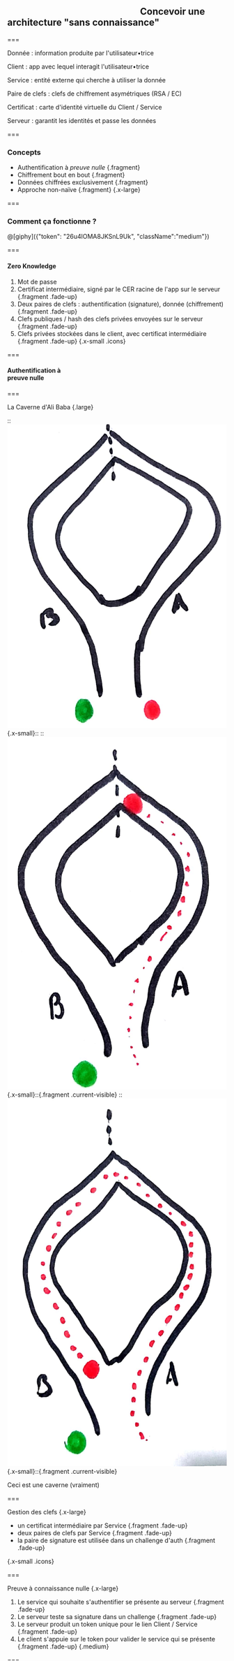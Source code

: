 <!--{section^1:data-breadcrumb="Concepts"}-->

<!--{.interleaf data-background-image="/img/unsplash/71909.jpg"}-->
<!-- Photo by Patrick Tomasso on Unsplash -->

## <svg class="icon"><use xlink:href="/img/icons.svg#dots-two-vertical"></svg>  Concevoir une<br>architecture "sans connaissance"

===

Donnée
: information produite par l'utilisateur•trice

Client
: app avec lequel interagit l'utilisateur•trice

Service
: entité externe qui cherche à utiliser la donnée

Paire de clefs
: clefs de chiffrement asymétriques (RSA / EC)

Certificat
: carte d'identité virtuelle du Client / Service

Serveur
: garantit les identités et passe les données


===

### Concepts

- Authentification à _preuve nulle_ {.fragment}
- Chiffrement bout en bout {.fragment}
- Données chiffrées exclusivement {.fragment}
- Approche non-naïve {.fragment}
{.x-large}

===

### Comment ça fonctionne ?

@[giphy]({"token": "26u4lOMA8JKSnL9Uk", "className":"medium"})

===

#### Zero Knowledge

1. <i class="fas fa-fingerprint"></i> Mot de passe
2. <i class="fas fa-id-card"></i> Certificat intermédiaire, signé par le CER racine de l'app sur le serveur {.fragment .fade-up}
3. <i class="fas fa-key"></i> Deux paires de clefs : authentification (signature), donnée (chiffrement) {.fragment .fade-up}
4. <i class="fas fa-server"></i> Clefs publiques / hash des clefs privées envoyées sur le serveur {.fragment .fade-up}
5. <i class="fas fa-mobile-alt"></i> Clefs privées stockées dans le client, avec certificat intermédiaire {.fragment .fade-up}
{.x-small .icons}

===
<!--{.punchline}-->

#### Authentification à<br>preuve nulle
<!--{h4:.large}-->

===

La Caverne d'Ali Baba {.large}

::![](../img/cave_1.jpg){.x-small}::
::![](../img/cave_2.jpg){.x-small}::{.fragment .current-visible}
::![](../img/cave_3.jpg){.x-small}::{.fragment .current-visible}
<!--{p:.over}-->

Ceci est une caverne (vraiment)
<!--{p:.x-small}-->

===

Gestion des clefs {.x-large}

- <i class="fas fa-id-card"></i> un certificat intermédiaire par Service {.fragment .fade-up}
- <i class="fas fa-key"></i> deux paires de clefs par Service {.fragment .fade-up}
- <i class="fas fa-handshake "></i> la paire de signature est utilisée dans un challenge d'auth {.fragment .fade-up}

{.x-small .icons}

===

Preuve à connaissance nulle {.x-large}

1. Le service qui souhaite s'authentifier se présente au serveur {.fragment .fade-up}
2. Le serveur teste sa signature dans un challenge {.fragment .fade-up}
3. Le serveur produit un token unique pour le lien Client / Service {.fragment .fade-up}
4. Le client s'appuie sur le token pour valider le service qui se présente {.fragment .fade-up}
{.medium}

===
<!--{.large}-->

**Sécurité** {.large}

- aucun échange de mot de passe
- les clefs sont révocables via les certificats intermédiaires

===
<!--{.punchline}-->

#### Chiffrement (E2EE)
<!--{h4:.large}-->

===
<!--{.large}-->

Chiffrement {.large}

- côté client ==uniquement== {.fragment .fade-up}
- avec la clef publique ==du service== {.fragment .fade-up}
- avec de ==l'encapsulation== de clef symétrique {.fragment .fade-up}

===
<!--{.large}-->

Déchiffrement {.large}

- dans le service {.fragment .fade-up}
- avec la clef privée du service {.fragment .fade-up}

===
<!--{.large}-->

**Sécurité** {.large}

- chaque clef synchrone est unique par<br>blob / service / client
- la clef synchrone est un _datetime token_

===
<!--{.punchline}-->

#### Approche non-naïve
<!--{h4:.large}-->

===

Document : arborescence de données

<svg width="600" height="600" viewBox="0 0 200 200" xmlns="http://www.w3.org/2000/svg"><path d="M137.33 35.14a4.05 4.05 0 0 0 4.04 4.05h29.77c-.31-.4-.61-.82-.97-1.18L138.51 6.35c-.36-.36-.78-.66-1.18-.97v29.76zm0 0" fill="#fff"/><path d="M140.37 47.27c-6.69 0-12.13-5.44-12.13-12.13V2.79H39.31c-6.72 0-12.13 5.46-12.13 12.13v169.61c0 6.67 5.41 12.13 12.13 12.13l117.65.08c4.2 0 8.16-1.62 11.15-4.61 2.96-2.95 4.61-6.92 4.61-11.12V47.27h-32.35zm0 0" stroke-width="4" stroke="#fff" stroke-linecap="round" stroke-linejoin="round" fill="none"/><path d="M51.43 43.17h32.34v8.09H51.43v-8.09zm0 0" stroke-width="4" stroke="#fb0006" stroke-linecap="round" stroke-linejoin="round" fill="#fb0006" class="fragment"/><path d="M51.43 67.43h97.03v8.09H51.43v-8.09zm0 0M51.43 91.69h97.03v8.08H51.43v-8.08zm0 0" stroke-width="4" stroke="#f90" stroke-linecap="round" stroke-linejoin="round" fill="#f90" class="fragment"/><path d="M75.68 172.55H51.43v-8.09h24.25v8.09zm0 0M91.86 148.29H51.43v-8.09h40.43v8.09zm0 0M108.03 124.03h-56.6v-8.08h56.6v8.08zm0 0" stroke-width="4" stroke="#09f" stroke-linecap="round" stroke-linejoin="round" fill="#09f" class="fragment"/><path d="M156.54 173.54c0 4.46-3.62 8.09-8.08 8.09h-28.3c-4.46 0-8.09-3.63-8.09-8.09v-37.38c0-4.46 3.63-8.09 8.09-8.09h28.3c4.46 0 8.08 3.63 8.08 8.09v37.38zm0 0" stroke-width="4" stroke="#0c0" stroke-linecap="round" stroke-linejoin="round" fill="#0c0" class="fragment"/><path d="M136.46 75.52h-24v-8.09h24v8.09zm0 0M136.46 99.77h-24v-8.08h24v8.08zm0 0" stroke-width="4" stroke="#f0c" stroke-linecap="round" stroke-linejoin="round" fill="#f0c" class="fragment"/></svg>

===

**Sécurité** {.x-large}

- pas de partage intégral du document
- chaque blob est chiffré unitairement / par service / clef unique
- la granularité est la plus fine possible
- stockage cloud, chiffré, sans clef disponible
- pas d'accès aux ressources interdites
{.medium}


*[E2EE]: End-To-End Encryption
